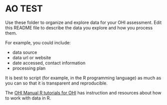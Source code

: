 # AO TEST

Use these folder to organize and explore data for your OHI assessment. Edit this README file to describe the data you explore and how you process them. 

For example, you could include: 

- data source
- data url or website
- date accessed, contact information
- processing plan

It is best to script (for example, in the R programming language) as much as you can so that it is transparent and reproducible. 

The [OHI Manual R tutorials for OHI](http://ohi-science.org/manual/#appendix-5-r-tutorials-for-ohi) has instruction and resources about how to work with data in R. 
